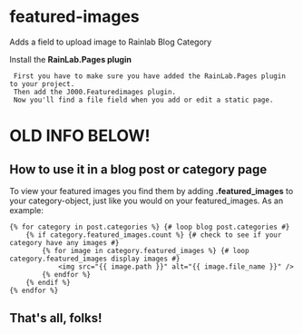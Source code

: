 # featured-images
Adds a field to upload image to Rainlab Blog Category


Install the **RainLab.Pages plugin**
```
 First you have to make sure you have added the RainLab.Pages plugin to your project.
 Then add the J000.Featuredimages plugin.
 Now you'll find a file field when you add or edit a static page.
```

# OLD INFO BELOW!

## How to use it in a blog post or category page

To view your featured images you find them by adding **.featured_images** to your category-object, just like you would on your featured_images. As an example:

```twig
{% for category in post.categories %} {# loop blog post.categories #}
    {% if category.featured_images.count %} {# check to see if your category have any images #}
        {% for image in category.featured_images %} {# loop category.featured_images display images #}
            <img src="{{ image.path }}" alt="{{ image.file_name }}" />
        {% endfor %}
    {% endif %}
{% endfor %}
```

## That's all, folks!
